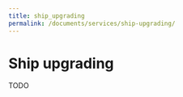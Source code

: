 ```yaml
---
title: ship_upgrading
permalink: /documents/services/ship-upgrading/
---
```

# Ship upgrading

TODO
